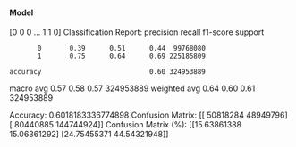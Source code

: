 #### Model
[0 0 0 ... 1 1 0]
Classification Report:
              precision    recall  f1-score   support

           0       0.39      0.51      0.44  99768080
           1       0.75      0.64      0.69 225185809

    accuracy                           0.60 324953889
   macro avg       0.57      0.58      0.57 324953889
weighted avg       0.64      0.60      0.61 324953889

Accuracy: 0.6018183336774898
Confusion Matrix:
[[ 50818284  48949796]
 [ 80440885 144744924]]
Confusion Matrix (%):
[[15.63861388 15.06361292]
 [24.75455371 44.54321948]]
